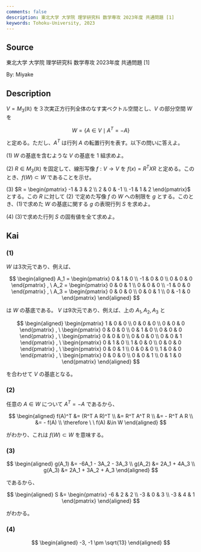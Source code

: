 ```yaml
---
comments: false
description: 東北大学 大学院 理学研究科 数学専攻 2023年度 共通問題 [1]
keywords: Tohoku-University, 2023
---
```


## **Source**
東北大学 大学院 理学研究科 数学専攻 2023年度 共通問題 \[1\]

By: Miyake

## **Description**
$V = M_3(\mathbb{R})$ を３次実正方行列全体のなす実ベクトル空間とし、$V$ の部分空間 $W$ を 

$$
W = \{A \in V \mid A^T = -A\}
$$

と定める。ただし、$A^T$ は行列 $A$ の転置行列を表す。以下の問いに答えよ。

(1) $W$ の基底を含むような $V$ の基底を $1$ 組求めよ。

(2) $R \in M_3(\mathbb{R})$ を固定して、線形写像  $f: V \rightarrow V$ を $f(x) = R^TXR$ と定める。このとき、$f(W) \subset W$ であることを示せ。

(3) $R = \begin{pmatrix} -1 & 3 & 2 \\ 2 & 0 & -1 \\ -1 & 1 & 2 \end{pmatrix}$ とする。この $R$ に対して (2) で定めた写像 $f$ の $W$ への制限を $g$ とする。このとき、(1)で求めた $W$ の基底に関する $g$ の表現行列 $S$ を求めよ。

(4) (3)で求めた行列 $S$ の固有値を全て求めよ。

## **Kai**
### (1)
$W$ は3次元であり、例えば、

$$
\begin{aligned}
A_1 = \begin{pmatrix} 0 & 1 & 0 \\ -1 & 0 & 0 \\  0 &  0 & 0 \end{pmatrix}
, \ 
A_2 = \begin{pmatrix} 0 & 0 & 1 \\  0 & 0 & 0 \\ -1 &  0 & 0 \end{pmatrix}
, \ 
A_3 = \begin{pmatrix} 0 & 0 & 0 \\  0 & 0 & 1 \\  0 & -1 & 0 \end{pmatrix}
\end{aligned}
$$

は $W$ の基底である。
$V$ は9次元であり、例えば、上の $A_1, A_2, A_3$ と

$$
\begin{aligned}
\begin{pmatrix} 1 & 0 & 0 \\  0 & 0 & 0 \\ 0 & 0 & 0 \end{pmatrix}
, \ 
\begin{pmatrix} 0 & 0 & 0 \\  0 & 1 & 0 \\ 0 & 0 & 0 \end{pmatrix}
, \ 
\begin{pmatrix} 0 & 0 & 0 \\  0 & 0 & 0 \\ 0 & 0 & 1 \end{pmatrix}
, \ 
\begin{pmatrix} 0 & 1 & 0 \\  1 & 0 & 0 \\ 0 & 0 & 0 \end{pmatrix}
, \ 
\begin{pmatrix} 0 & 0 & 1 \\  0 & 0 & 0 \\ 1 & 0 & 0 \end{pmatrix}
, \ 
\begin{pmatrix} 0 & 0 & 0 \\  0 & 0 & 1 \\ 0 & 1 & 0 \end{pmatrix}
\end{aligned}
$$

を合わせて $V$ の基底となる。

### (2)
任意の $A \in W$ について $A^T = -A$ であるから、

$$
\begin{aligned}
f(A)^T
&= (R^T A R)^T
\\
&= R^T A^T R
\\
&= - R^T A R
\\
&= - f(A)
\\
\therefore \ \ 
f(A) &\in W
\end{aligned}
$$

がわかり、これは $f(W) \subset W$ を意味する。

### (3)

$$
\begin{aligned}
g(A_1) &= -6A_1 - 3A_2 - 3A_3
\\
g(A_2) &= 2A_1 + 4A_3
\\
g(A_3) &= 2A_1 + 3A_2 + A_3
\end{aligned}
$$

であるから、

$$
\begin{aligned}
S &= \begin{pmatrix} -6 & 2 & 2 \\ -3 & 0 & 3 \\ -3 & 4 & 1 \end{pmatrix}
\end{aligned}
$$

がわかる。

### (4)

$$
\begin{aligned}
-3, -1 \pm \sqrt{13}
\end{aligned}
$$